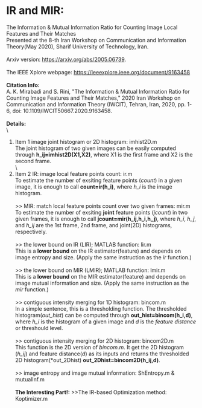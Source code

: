 # IR and MIR:
The Information &amp; Mutual Information Ratio for Counting Image Local Features and Their Matches
\
Presented at the 8-th Iran Workshop on Communication and Information Theory(May 2020), Sharif University of Technology, Iran.
\
\
Arxiv version: https://arxiv.org/abs/2005.06739.
\
\
The IEEE Xplore webpage: https://ieeexplore.ieee.org/document/9163458
\
\
**Citation Info:**
\
A. K. Mirabadi and S. Rini, "The Information & Mutual Information Ratio for Counting Image Features and Their Matches," 2020 Iran Workshop on Communication and Information Theory (IWCIT), Tehran, Iran, 2020, pp. 1-6, doi: 10.1109/IWCIT50667.2020.9163458.
\
\
**Details:**
\
\
1. Item 1 image joint histogram or 2D histogram: imhist2D.m
    \
    <h8>The joint histogram of two given images can be easily computed through **h_ij=imhist2D(X1,X2)**, where X1 is the first frame and X2 is the second frame.
\
\
2. Item 2 IR: image local feature points count: ir.m
    \
    To estimate the number of exsiting feature points (*count*) in a given image, it is enough to call **count=ir(h_i)**, where *h_i* is the image histogram.
\
\
\>> MIR: match local feature points count over two given frames: mir.m
    \
    To estimate the number of exsiting **joint** feature points (*jcount*) in two given frames, it is enough to call **jcount=mir(h_ij,h_i,h_j)**, where *h_i*, *h_j*, and *h_ij*     are the 1st frame, 2nd frame, and joint(2D) histograms, respectively.
\
\
\>> the lower bound on IR (LIR); MATLAB function: lir.m
\
    This is a **lower bound** on the IR estimator(feature) and depends on image entropy and size. (Apply the same instruction as the *ir* function.)
\
\
\>> the lower bound on MIR (LMIR); MATLAB function: lmir.m
\
    This is a **lower bound** on the MIR estimator(feature) and depends on image mutual information and size. (Apply the same instruction as the *mir* function.)
\
\
\>> contiguous intensity merging for 1D histogram: bincom.m
\
    In a simple sentence, this is a thresholding function. The thresholded histogram(*out_hist*) can be computed through **out_hist=bincom(h_i,d)**, where *h_i* is the             histogram of a given image and *d* is the *feature distance* or threshould level.
\
\
\>> contiguous intensity merging for 2D histogram: bincom2D.m
\
    This function is the 2D version of *bincom.m*. It get the 2D histogram (*h_ij*) and feature distance(*d*) as its inputs and returns the thresholded 2D histogram(*out_2Dhist)     **out_2Dhist=bincom2D(h_ij,d)**.
\
\
\>> image entropy and image mutual information: ShEntropy.m & mutualInf.m
\
\
**The Interesting Part!:**
\>>The IR-based Optimization method: Koptimizer.m
